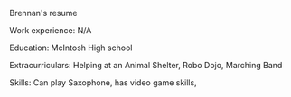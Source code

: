 Brennan's resume

Work experience:
N/A

Education:
McIntosh High school

Extracurriculars:
Helping at an Animal Shelter, Robo Dojo, Marching Band

Skills: Can play Saxophone, has video game skills,
